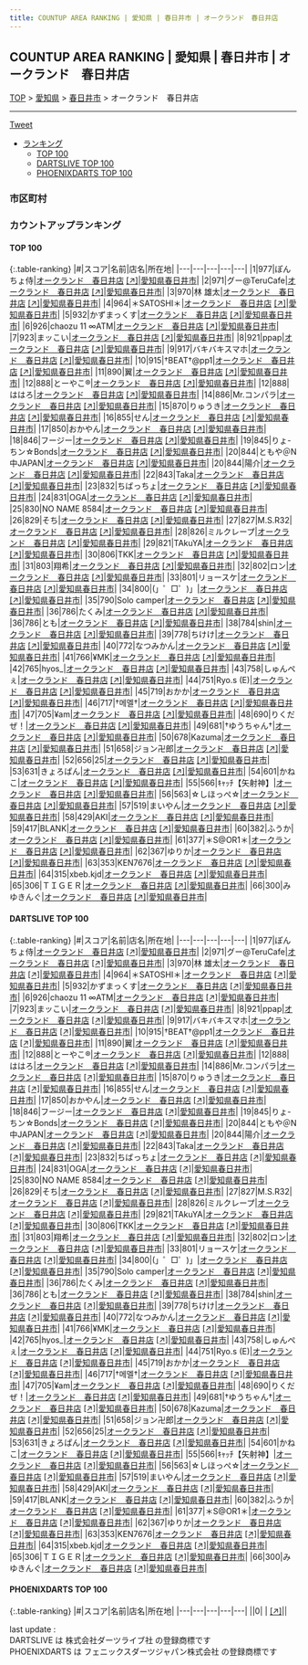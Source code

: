 ```yaml
---
title: COUNTUP AREA RANKING | 愛知県 | 春日井市 | オークランド　春日井店
---
```

## COUNTUP AREA RANKING | 愛知県 | 春日井市 | オークランド　春日井店

[TOP](/darts/rank/) > [愛知県](/darts/rank/愛知県/) > [春日井市](/darts/rank/愛知県/春日井市/) > オークランド　春日井店

___

<a href="https://twitter.com/share?ref_src=twsrc%5Etfw" data-text="COUNTUP AREA RANKING | 愛知県春日井市オークランド　春日井店" class="twitter-share-button" data-hashtags="DARTSLIVE,PHOENIXDARTS,darts,ダーツ" data-show-count="false">Tweet</a>

* [ランキング](#カウントアップランキング)
    * [TOP 100](#top-100)
    * [DARTSLIVE TOP 100](#dartslive-top-100)
    * [PHOENIXDARTS TOP 100](#phoenixdarts-top-100)

### 市区町村

<ul>

</ul>

### カウントアップランキング

#### TOP 100



{:.table-ranking}
|#|スコア|名前|店名|所在地|
|---|---|---|---|---|
|1|977|<span class="rank-name-dl">ぽんちょ侍</span>|<a href="/darts/rank/shops/34dd1076719e41620d9b047a20a7ba1e.html">オークランド　春日井店</a> <a href="https://search.dartslive.com/jp/shop/34dd1076719e41620d9b047a20a7ba1e">[↗]</a>|<a href="/darts/rank/愛知県/春日井市">愛知県春日井市</a>|
|2|971|<span class="rank-name-dl">グー@TeruCafe</span>|<a href="/darts/rank/shops/34dd1076719e41620d9b047a20a7ba1e.html">オークランド　春日井店</a> <a href="https://search.dartslive.com/jp/shop/34dd1076719e41620d9b047a20a7ba1e">[↗]</a>|<a href="/darts/rank/愛知県/春日井市">愛知県春日井市</a>|
|3|970|<span class="rank-name-dl">林 雄太</span>|<a href="/darts/rank/shops/34dd1076719e41620d9b047a20a7ba1e.html">オークランド　春日井店</a> <a href="https://search.dartslive.com/jp/shop/34dd1076719e41620d9b047a20a7ba1e">[↗]</a>|<a href="/darts/rank/愛知県/春日井市">愛知県春日井市</a>|
|4|964|<span class="rank-name-dl">＊SATOSHI＊</span>|<a href="/darts/rank/shops/34dd1076719e41620d9b047a20a7ba1e.html">オークランド　春日井店</a> <a href="https://search.dartslive.com/jp/shop/34dd1076719e41620d9b047a20a7ba1e">[↗]</a>|<a href="/darts/rank/愛知県/春日井市">愛知県春日井市</a>|
|5|932|<span class="rank-name-dl">かずまっくす</span>|<a href="/darts/rank/shops/34dd1076719e41620d9b047a20a7ba1e.html">オークランド　春日井店</a> <a href="https://search.dartslive.com/jp/shop/34dd1076719e41620d9b047a20a7ba1e">[↗]</a>|<a href="/darts/rank/愛知県/春日井市">愛知県春日井市</a>|
|6|926|<span class="rank-name-dl">chaozu 11 ∞ATM</span>|<a href="/darts/rank/shops/34dd1076719e41620d9b047a20a7ba1e.html">オークランド　春日井店</a> <a href="https://search.dartslive.com/jp/shop/34dd1076719e41620d9b047a20a7ba1e">[↗]</a>|<a href="/darts/rank/愛知県/春日井市">愛知県春日井市</a>|
|7|923|<span class="rank-name-dl">まッこい</span>|<a href="/darts/rank/shops/34dd1076719e41620d9b047a20a7ba1e.html">オークランド　春日井店</a> <a href="https://search.dartslive.com/jp/shop/34dd1076719e41620d9b047a20a7ba1e">[↗]</a>|<a href="/darts/rank/愛知県/春日井市">愛知県春日井市</a>|
|8|921|<span class="rank-name-dl">ppap</span>|<a href="/darts/rank/shops/34dd1076719e41620d9b047a20a7ba1e.html">オークランド　春日井店</a> <a href="https://search.dartslive.com/jp/shop/34dd1076719e41620d9b047a20a7ba1e">[↗]</a>|<a href="/darts/rank/愛知県/春日井市">愛知県春日井市</a>|
|9|917|<span class="rank-name-dl">バキバキスマホ</span>|<a href="/darts/rank/shops/34dd1076719e41620d9b047a20a7ba1e.html">オークランド　春日井店</a> <a href="https://search.dartslive.com/jp/shop/34dd1076719e41620d9b047a20a7ba1e">[↗]</a>|<a href="/darts/rank/愛知県/春日井市">愛知県春日井市</a>|
|10|915|<span class="rank-name-dl">†BEAT†@pp1</span>|<a href="/darts/rank/shops/34dd1076719e41620d9b047a20a7ba1e.html">オークランド　春日井店</a> <a href="https://search.dartslive.com/jp/shop/34dd1076719e41620d9b047a20a7ba1e">[↗]</a>|<a href="/darts/rank/愛知県/春日井市">愛知県春日井市</a>|
|11|890|<span class="rank-name-dl">翼</span>|<a href="/darts/rank/shops/34dd1076719e41620d9b047a20a7ba1e.html">オークランド　春日井店</a> <a href="https://search.dartslive.com/jp/shop/34dd1076719e41620d9b047a20a7ba1e">[↗]</a>|<a href="/darts/rank/愛知県/春日井市">愛知県春日井市</a>|
|12|888|<span class="rank-name-dl">とーやこ®</span>|<a href="/darts/rank/shops/34dd1076719e41620d9b047a20a7ba1e.html">オークランド　春日井店</a> <a href="https://search.dartslive.com/jp/shop/34dd1076719e41620d9b047a20a7ba1e">[↗]</a>|<a href="/darts/rank/愛知県/春日井市">愛知県春日井市</a>|
|12|888|<span class="rank-name-dl">ははろ</span>|<a href="/darts/rank/shops/34dd1076719e41620d9b047a20a7ba1e.html">オークランド　春日井店</a> <a href="https://search.dartslive.com/jp/shop/34dd1076719e41620d9b047a20a7ba1e">[↗]</a>|<a href="/darts/rank/愛知県/春日井市">愛知県春日井市</a>|
|14|886|<span class="rank-name-dl">Mr.コンパラ</span>|<a href="/darts/rank/shops/34dd1076719e41620d9b047a20a7ba1e.html">オークランド　春日井店</a> <a href="https://search.dartslive.com/jp/shop/34dd1076719e41620d9b047a20a7ba1e">[↗]</a>|<a href="/darts/rank/愛知県/春日井市">愛知県春日井市</a>|
|15|870|<span class="rank-name-dl">りゅうき</span>|<a href="/darts/rank/shops/34dd1076719e41620d9b047a20a7ba1e.html">オークランド　春日井店</a> <a href="https://search.dartslive.com/jp/shop/34dd1076719e41620d9b047a20a7ba1e">[↗]</a>|<a href="/darts/rank/愛知県/春日井市">愛知県春日井市</a>|
|16|855|<span class="rank-name-dl">せん</span>|<a href="/darts/rank/shops/34dd1076719e41620d9b047a20a7ba1e.html">オークランド　春日井店</a> <a href="https://search.dartslive.com/jp/shop/34dd1076719e41620d9b047a20a7ba1e">[↗]</a>|<a href="/darts/rank/愛知県/春日井市">愛知県春日井市</a>|
|17|850|<span class="rank-name-dl">おかやん</span>|<a href="/darts/rank/shops/34dd1076719e41620d9b047a20a7ba1e.html">オークランド　春日井店</a> <a href="https://search.dartslive.com/jp/shop/34dd1076719e41620d9b047a20a7ba1e">[↗]</a>|<a href="/darts/rank/愛知県/春日井市">愛知県春日井市</a>|
|18|846|<span class="rank-name-dl">フージー</span>|<a href="/darts/rank/shops/34dd1076719e41620d9b047a20a7ba1e.html">オークランド　春日井店</a> <a href="https://search.dartslive.com/jp/shop/34dd1076719e41620d9b047a20a7ba1e">[↗]</a>|<a href="/darts/rank/愛知県/春日井市">愛知県春日井市</a>|
|19|845|<span class="rank-name-dl">りょ-ちン☆Bonds</span>|<a href="/darts/rank/shops/34dd1076719e41620d9b047a20a7ba1e.html">オークランド　春日井店</a> <a href="https://search.dartslive.com/jp/shop/34dd1076719e41620d9b047a20a7ba1e">[↗]</a>|<a href="/darts/rank/愛知県/春日井市">愛知県春日井市</a>|
|20|844|<span class="rank-name-dl">ともや＠N中JAPAN</span>|<a href="/darts/rank/shops/34dd1076719e41620d9b047a20a7ba1e.html">オークランド　春日井店</a> <a href="https://search.dartslive.com/jp/shop/34dd1076719e41620d9b047a20a7ba1e">[↗]</a>|<a href="/darts/rank/愛知県/春日井市">愛知県春日井市</a>|
|20|844|<span class="rank-name-dl">陽介</span>|<a href="/darts/rank/shops/34dd1076719e41620d9b047a20a7ba1e.html">オークランド　春日井店</a> <a href="https://search.dartslive.com/jp/shop/34dd1076719e41620d9b047a20a7ba1e">[↗]</a>|<a href="/darts/rank/愛知県/春日井市">愛知県春日井市</a>|
|22|843|<span class="rank-name-dl">Taka</span>|<a href="/darts/rank/shops/34dd1076719e41620d9b047a20a7ba1e.html">オークランド　春日井店</a> <a href="https://search.dartslive.com/jp/shop/34dd1076719e41620d9b047a20a7ba1e">[↗]</a>|<a href="/darts/rank/愛知県/春日井市">愛知県春日井市</a>|
|23|832|<span class="rank-name-dl">ちばっちょ</span>|<a href="/darts/rank/shops/34dd1076719e41620d9b047a20a7ba1e.html">オークランド　春日井店</a> <a href="https://search.dartslive.com/jp/shop/34dd1076719e41620d9b047a20a7ba1e">[↗]</a>|<a href="/darts/rank/愛知県/春日井市">愛知県春日井市</a>|
|24|831|<span class="rank-name-dl">OGA</span>|<a href="/darts/rank/shops/34dd1076719e41620d9b047a20a7ba1e.html">オークランド　春日井店</a> <a href="https://search.dartslive.com/jp/shop/34dd1076719e41620d9b047a20a7ba1e">[↗]</a>|<a href="/darts/rank/愛知県/春日井市">愛知県春日井市</a>|
|25|830|<span class="rank-name-dl">NO NAME 8584</span>|<a href="/darts/rank/shops/34dd1076719e41620d9b047a20a7ba1e.html">オークランド　春日井店</a> <a href="https://search.dartslive.com/jp/shop/34dd1076719e41620d9b047a20a7ba1e">[↗]</a>|<a href="/darts/rank/愛知県/春日井市">愛知県春日井市</a>|
|26|829|<span class="rank-name-dl">そち</span>|<a href="/darts/rank/shops/34dd1076719e41620d9b047a20a7ba1e.html">オークランド　春日井店</a> <a href="https://search.dartslive.com/jp/shop/34dd1076719e41620d9b047a20a7ba1e">[↗]</a>|<a href="/darts/rank/愛知県/春日井市">愛知県春日井市</a>|
|27|827|<span class="rank-name-dl">M.S.R32</span>|<a href="/darts/rank/shops/34dd1076719e41620d9b047a20a7ba1e.html">オークランド　春日井店</a> <a href="https://search.dartslive.com/jp/shop/34dd1076719e41620d9b047a20a7ba1e">[↗]</a>|<a href="/darts/rank/愛知県/春日井市">愛知県春日井市</a>|
|28|826|<span class="rank-name-dl">ミルクレープ</span>|<a href="/darts/rank/shops/34dd1076719e41620d9b047a20a7ba1e.html">オークランド　春日井店</a> <a href="https://search.dartslive.com/jp/shop/34dd1076719e41620d9b047a20a7ba1e">[↗]</a>|<a href="/darts/rank/愛知県/春日井市">愛知県春日井市</a>|
|29|821|<span class="rank-name-dl">TAkuYA</span>|<a href="/darts/rank/shops/34dd1076719e41620d9b047a20a7ba1e.html">オークランド　春日井店</a> <a href="https://search.dartslive.com/jp/shop/34dd1076719e41620d9b047a20a7ba1e">[↗]</a>|<a href="/darts/rank/愛知県/春日井市">愛知県春日井市</a>|
|30|806|<span class="rank-name-dl">TKK</span>|<a href="/darts/rank/shops/34dd1076719e41620d9b047a20a7ba1e.html">オークランド　春日井店</a> <a href="https://search.dartslive.com/jp/shop/34dd1076719e41620d9b047a20a7ba1e">[↗]</a>|<a href="/darts/rank/愛知県/春日井市">愛知県春日井市</a>|
|31|803|<span class="rank-name-dl">翔希</span>|<a href="/darts/rank/shops/34dd1076719e41620d9b047a20a7ba1e.html">オークランド　春日井店</a> <a href="https://search.dartslive.com/jp/shop/34dd1076719e41620d9b047a20a7ba1e">[↗]</a>|<a href="/darts/rank/愛知県/春日井市">愛知県春日井市</a>|
|32|802|<span class="rank-name-dl">ロン</span>|<a href="/darts/rank/shops/34dd1076719e41620d9b047a20a7ba1e.html">オークランド　春日井店</a> <a href="https://search.dartslive.com/jp/shop/34dd1076719e41620d9b047a20a7ba1e">[↗]</a>|<a href="/darts/rank/愛知県/春日井市">愛知県春日井市</a>|
|33|801|<span class="rank-name-dl">リョースケ</span>|<a href="/darts/rank/shops/34dd1076719e41620d9b047a20a7ba1e.html">オークランド　春日井店</a> <a href="https://search.dartslive.com/jp/shop/34dd1076719e41620d9b047a20a7ba1e">[↗]</a>|<a href="/darts/rank/愛知県/春日井市">愛知県春日井市</a>|
|34|800|<span class="rank-name-dl">(」゜□゜)」</span>|<a href="/darts/rank/shops/34dd1076719e41620d9b047a20a7ba1e.html">オークランド　春日井店</a> <a href="https://search.dartslive.com/jp/shop/34dd1076719e41620d9b047a20a7ba1e">[↗]</a>|<a href="/darts/rank/愛知県/春日井市">愛知県春日井市</a>|
|35|790|<span class="rank-name-dl">Solo camper</span>|<a href="/darts/rank/shops/34dd1076719e41620d9b047a20a7ba1e.html">オークランド　春日井店</a> <a href="https://search.dartslive.com/jp/shop/34dd1076719e41620d9b047a20a7ba1e">[↗]</a>|<a href="/darts/rank/愛知県/春日井市">愛知県春日井市</a>|
|36|786|<span class="rank-name-dl">たくみ</span>|<a href="/darts/rank/shops/34dd1076719e41620d9b047a20a7ba1e.html">オークランド　春日井店</a> <a href="https://search.dartslive.com/jp/shop/34dd1076719e41620d9b047a20a7ba1e">[↗]</a>|<a href="/darts/rank/愛知県/春日井市">愛知県春日井市</a>|
|36|786|<span class="rank-name-dl">とも</span>|<a href="/darts/rank/shops/34dd1076719e41620d9b047a20a7ba1e.html">オークランド　春日井店</a> <a href="https://search.dartslive.com/jp/shop/34dd1076719e41620d9b047a20a7ba1e">[↗]</a>|<a href="/darts/rank/愛知県/春日井市">愛知県春日井市</a>|
|38|784|<span class="rank-name-dl">shin</span>|<a href="/darts/rank/shops/34dd1076719e41620d9b047a20a7ba1e.html">オークランド　春日井店</a> <a href="https://search.dartslive.com/jp/shop/34dd1076719e41620d9b047a20a7ba1e">[↗]</a>|<a href="/darts/rank/愛知県/春日井市">愛知県春日井市</a>|
|39|778|<span class="rank-name-dl">ちけけ</span>|<a href="/darts/rank/shops/34dd1076719e41620d9b047a20a7ba1e.html">オークランド　春日井店</a> <a href="https://search.dartslive.com/jp/shop/34dd1076719e41620d9b047a20a7ba1e">[↗]</a>|<a href="/darts/rank/愛知県/春日井市">愛知県春日井市</a>|
|40|772|<span class="rank-name-dl">なつみかん</span>|<a href="/darts/rank/shops/34dd1076719e41620d9b047a20a7ba1e.html">オークランド　春日井店</a> <a href="https://search.dartslive.com/jp/shop/34dd1076719e41620d9b047a20a7ba1e">[↗]</a>|<a href="/darts/rank/愛知県/春日井市">愛知県春日井市</a>|
|41|766|<span class="rank-name-dl">¥MK</span>|<a href="/darts/rank/shops/34dd1076719e41620d9b047a20a7ba1e.html">オークランド　春日井店</a> <a href="https://search.dartslive.com/jp/shop/34dd1076719e41620d9b047a20a7ba1e">[↗]</a>|<a href="/darts/rank/愛知県/春日井市">愛知県春日井市</a>|
|42|765|<span class="rank-name-dl">hyos_</span>|<a href="/darts/rank/shops/34dd1076719e41620d9b047a20a7ba1e.html">オークランド　春日井店</a> <a href="https://search.dartslive.com/jp/shop/34dd1076719e41620d9b047a20a7ba1e">[↗]</a>|<a href="/darts/rank/愛知県/春日井市">愛知県春日井市</a>|
|43|758|<span class="rank-name-dl">しゅんぺぇ</span>|<a href="/darts/rank/shops/34dd1076719e41620d9b047a20a7ba1e.html">オークランド　春日井店</a> <a href="https://search.dartslive.com/jp/shop/34dd1076719e41620d9b047a20a7ba1e">[↗]</a>|<a href="/darts/rank/愛知県/春日井市">愛知県春日井市</a>|
|44|751|<span class="rank-name-dl">Ryo.s (E)</span>|<a href="/darts/rank/shops/34dd1076719e41620d9b047a20a7ba1e.html">オークランド　春日井店</a> <a href="https://search.dartslive.com/jp/shop/34dd1076719e41620d9b047a20a7ba1e">[↗]</a>|<a href="/darts/rank/愛知県/春日井市">愛知県春日井市</a>|
|45|719|<span class="rank-name-dl">おかか</span>|<a href="/darts/rank/shops/34dd1076719e41620d9b047a20a7ba1e.html">オークランド　春日井店</a> <a href="https://search.dartslive.com/jp/shop/34dd1076719e41620d9b047a20a7ba1e">[↗]</a>|<a href="/darts/rank/愛知県/春日井市">愛知県春日井市</a>|
|46|717|<span class="rank-name-dl">†메멜†</span>|<a href="/darts/rank/shops/34dd1076719e41620d9b047a20a7ba1e.html">オークランド　春日井店</a> <a href="https://search.dartslive.com/jp/shop/34dd1076719e41620d9b047a20a7ba1e">[↗]</a>|<a href="/darts/rank/愛知県/春日井市">愛知県春日井市</a>|
|47|705|<span class="rank-name-dl">¥am</span>|<a href="/darts/rank/shops/34dd1076719e41620d9b047a20a7ba1e.html">オークランド　春日井店</a> <a href="https://search.dartslive.com/jp/shop/34dd1076719e41620d9b047a20a7ba1e">[↗]</a>|<a href="/darts/rank/愛知県/春日井市">愛知県春日井市</a>|
|48|690|<span class="rank-name-dl">りくだぜ！</span>|<a href="/darts/rank/shops/34dd1076719e41620d9b047a20a7ba1e.html">オークランド　春日井店</a> <a href="https://search.dartslive.com/jp/shop/34dd1076719e41620d9b047a20a7ba1e">[↗]</a>|<a href="/darts/rank/愛知県/春日井市">愛知県春日井市</a>|
|49|681|<span class="rank-name-dl">†ゆうちゃん†</span>|<a href="/darts/rank/shops/34dd1076719e41620d9b047a20a7ba1e.html">オークランド　春日井店</a> <a href="https://search.dartslive.com/jp/shop/34dd1076719e41620d9b047a20a7ba1e">[↗]</a>|<a href="/darts/rank/愛知県/春日井市">愛知県春日井市</a>|
|50|678|<span class="rank-name-dl">Kazuma</span>|<a href="/darts/rank/shops/34dd1076719e41620d9b047a20a7ba1e.html">オークランド　春日井店</a> <a href="https://search.dartslive.com/jp/shop/34dd1076719e41620d9b047a20a7ba1e">[↗]</a>|<a href="/darts/rank/愛知県/春日井市">愛知県春日井市</a>|
|51|658|<span class="rank-name-dl">ジョン卍郎</span>|<a href="/darts/rank/shops/34dd1076719e41620d9b047a20a7ba1e.html">オークランド　春日井店</a> <a href="https://search.dartslive.com/jp/shop/34dd1076719e41620d9b047a20a7ba1e">[↗]</a>|<a href="/darts/rank/愛知県/春日井市">愛知県春日井市</a>|
|52|656|<span class="rank-name-dl">25</span>|<a href="/darts/rank/shops/34dd1076719e41620d9b047a20a7ba1e.html">オークランド　春日井店</a> <a href="https://search.dartslive.com/jp/shop/34dd1076719e41620d9b047a20a7ba1e">[↗]</a>|<a href="/darts/rank/愛知県/春日井市">愛知県春日井市</a>|
|53|631|<span class="rank-name-dl">きょろぱん</span>|<a href="/darts/rank/shops/34dd1076719e41620d9b047a20a7ba1e.html">オークランド　春日井店</a> <a href="https://search.dartslive.com/jp/shop/34dd1076719e41620d9b047a20a7ba1e">[↗]</a>|<a href="/darts/rank/愛知県/春日井市">愛知県春日井市</a>|
|54|601|<span class="rank-name-dl">かねこ</span>|<a href="/darts/rank/shops/34dd1076719e41620d9b047a20a7ba1e.html">オークランド　春日井店</a> <a href="https://search.dartslive.com/jp/shop/34dd1076719e41620d9b047a20a7ba1e">[↗]</a>|<a href="/darts/rank/愛知県/春日井市">愛知県春日井市</a>|
|55|566|<span class="rank-name-dl">ｷｬｯﾁ【矢射神】</span>|<a href="/darts/rank/shops/34dd1076719e41620d9b047a20a7ba1e.html">オークランド　春日井店</a> <a href="https://search.dartslive.com/jp/shop/34dd1076719e41620d9b047a20a7ba1e">[↗]</a>|<a href="/darts/rank/愛知県/春日井市">愛知県春日井市</a>|
|56|563|<span class="rank-name-dl">☆しほっぺ☆</span>|<a href="/darts/rank/shops/34dd1076719e41620d9b047a20a7ba1e.html">オークランド　春日井店</a> <a href="https://search.dartslive.com/jp/shop/34dd1076719e41620d9b047a20a7ba1e">[↗]</a>|<a href="/darts/rank/愛知県/春日井市">愛知県春日井市</a>|
|57|519|<span class="rank-name-dl">まいやん</span>|<a href="/darts/rank/shops/34dd1076719e41620d9b047a20a7ba1e.html">オークランド　春日井店</a> <a href="https://search.dartslive.com/jp/shop/34dd1076719e41620d9b047a20a7ba1e">[↗]</a>|<a href="/darts/rank/愛知県/春日井市">愛知県春日井市</a>|
|58|429|<span class="rank-name-dl">AKI</span>|<a href="/darts/rank/shops/34dd1076719e41620d9b047a20a7ba1e.html">オークランド　春日井店</a> <a href="https://search.dartslive.com/jp/shop/34dd1076719e41620d9b047a20a7ba1e">[↗]</a>|<a href="/darts/rank/愛知県/春日井市">愛知県春日井市</a>|
|59|417|<span class="rank-name-dl">BLANK</span>|<a href="/darts/rank/shops/34dd1076719e41620d9b047a20a7ba1e.html">オークランド　春日井店</a> <a href="https://search.dartslive.com/jp/shop/34dd1076719e41620d9b047a20a7ba1e">[↗]</a>|<a href="/darts/rank/愛知県/春日井市">愛知県春日井市</a>|
|60|382|<span class="rank-name-dl">ふうか</span>|<a href="/darts/rank/shops/34dd1076719e41620d9b047a20a7ba1e.html">オークランド　春日井店</a> <a href="https://search.dartslive.com/jp/shop/34dd1076719e41620d9b047a20a7ba1e">[↗]</a>|<a href="/darts/rank/愛知県/春日井市">愛知県春日井市</a>|
|61|377|<span class="rank-name-dl">＊S@OR1＊</span>|<a href="/darts/rank/shops/34dd1076719e41620d9b047a20a7ba1e.html">オークランド　春日井店</a> <a href="https://search.dartslive.com/jp/shop/34dd1076719e41620d9b047a20a7ba1e">[↗]</a>|<a href="/darts/rank/愛知県/春日井市">愛知県春日井市</a>|
|62|367|<span class="rank-name-dl">ゆりか</span>|<a href="/darts/rank/shops/34dd1076719e41620d9b047a20a7ba1e.html">オークランド　春日井店</a> <a href="https://search.dartslive.com/jp/shop/34dd1076719e41620d9b047a20a7ba1e">[↗]</a>|<a href="/darts/rank/愛知県/春日井市">愛知県春日井市</a>|
|63|353|<span class="rank-name-dl">KEN7676</span>|<a href="/darts/rank/shops/34dd1076719e41620d9b047a20a7ba1e.html">オークランド　春日井店</a> <a href="https://search.dartslive.com/jp/shop/34dd1076719e41620d9b047a20a7ba1e">[↗]</a>|<a href="/darts/rank/愛知県/春日井市">愛知県春日井市</a>|
|64|315|<span class="rank-name-dl">xbeb.kjd</span>|<a href="/darts/rank/shops/34dd1076719e41620d9b047a20a7ba1e.html">オークランド　春日井店</a> <a href="https://search.dartslive.com/jp/shop/34dd1076719e41620d9b047a20a7ba1e">[↗]</a>|<a href="/darts/rank/愛知県/春日井市">愛知県春日井市</a>|
|65|306|<span class="rank-name-dl">ＴＩＧＥＲ</span>|<a href="/darts/rank/shops/34dd1076719e41620d9b047a20a7ba1e.html">オークランド　春日井店</a> <a href="https://search.dartslive.com/jp/shop/34dd1076719e41620d9b047a20a7ba1e">[↗]</a>|<a href="/darts/rank/愛知県/春日井市">愛知県春日井市</a>|
|66|300|<span class="rank-name-dl">みゆきんぐ</span>|<a href="/darts/rank/shops/34dd1076719e41620d9b047a20a7ba1e.html">オークランド　春日井店</a> <a href="https://search.dartslive.com/jp/shop/34dd1076719e41620d9b047a20a7ba1e">[↗]</a>|<a href="/darts/rank/愛知県/春日井市">愛知県春日井市</a>|


#### DARTSLIVE TOP 100



{:.table-ranking}
|#|スコア|名前|店名|所在地|
|---|---|---|---|---|
|1|977|<span class="rank-name-dl">ぽんちょ侍</span>|<a href="/darts/rank/shops/34dd1076719e41620d9b047a20a7ba1e.html">オークランド　春日井店</a> <a href="https://search.dartslive.com/jp/shop/34dd1076719e41620d9b047a20a7ba1e">[↗]</a>|<a href="/darts/rank/愛知県/春日井市">愛知県春日井市</a>|
|2|971|<span class="rank-name-dl">グー@TeruCafe</span>|<a href="/darts/rank/shops/34dd1076719e41620d9b047a20a7ba1e.html">オークランド　春日井店</a> <a href="https://search.dartslive.com/jp/shop/34dd1076719e41620d9b047a20a7ba1e">[↗]</a>|<a href="/darts/rank/愛知県/春日井市">愛知県春日井市</a>|
|3|970|<span class="rank-name-dl">林 雄太</span>|<a href="/darts/rank/shops/34dd1076719e41620d9b047a20a7ba1e.html">オークランド　春日井店</a> <a href="https://search.dartslive.com/jp/shop/34dd1076719e41620d9b047a20a7ba1e">[↗]</a>|<a href="/darts/rank/愛知県/春日井市">愛知県春日井市</a>|
|4|964|<span class="rank-name-dl">＊SATOSHI＊</span>|<a href="/darts/rank/shops/34dd1076719e41620d9b047a20a7ba1e.html">オークランド　春日井店</a> <a href="https://search.dartslive.com/jp/shop/34dd1076719e41620d9b047a20a7ba1e">[↗]</a>|<a href="/darts/rank/愛知県/春日井市">愛知県春日井市</a>|
|5|932|<span class="rank-name-dl">かずまっくす</span>|<a href="/darts/rank/shops/34dd1076719e41620d9b047a20a7ba1e.html">オークランド　春日井店</a> <a href="https://search.dartslive.com/jp/shop/34dd1076719e41620d9b047a20a7ba1e">[↗]</a>|<a href="/darts/rank/愛知県/春日井市">愛知県春日井市</a>|
|6|926|<span class="rank-name-dl">chaozu 11 ∞ATM</span>|<a href="/darts/rank/shops/34dd1076719e41620d9b047a20a7ba1e.html">オークランド　春日井店</a> <a href="https://search.dartslive.com/jp/shop/34dd1076719e41620d9b047a20a7ba1e">[↗]</a>|<a href="/darts/rank/愛知県/春日井市">愛知県春日井市</a>|
|7|923|<span class="rank-name-dl">まッこい</span>|<a href="/darts/rank/shops/34dd1076719e41620d9b047a20a7ba1e.html">オークランド　春日井店</a> <a href="https://search.dartslive.com/jp/shop/34dd1076719e41620d9b047a20a7ba1e">[↗]</a>|<a href="/darts/rank/愛知県/春日井市">愛知県春日井市</a>|
|8|921|<span class="rank-name-dl">ppap</span>|<a href="/darts/rank/shops/34dd1076719e41620d9b047a20a7ba1e.html">オークランド　春日井店</a> <a href="https://search.dartslive.com/jp/shop/34dd1076719e41620d9b047a20a7ba1e">[↗]</a>|<a href="/darts/rank/愛知県/春日井市">愛知県春日井市</a>|
|9|917|<span class="rank-name-dl">バキバキスマホ</span>|<a href="/darts/rank/shops/34dd1076719e41620d9b047a20a7ba1e.html">オークランド　春日井店</a> <a href="https://search.dartslive.com/jp/shop/34dd1076719e41620d9b047a20a7ba1e">[↗]</a>|<a href="/darts/rank/愛知県/春日井市">愛知県春日井市</a>|
|10|915|<span class="rank-name-dl">†BEAT†@pp1</span>|<a href="/darts/rank/shops/34dd1076719e41620d9b047a20a7ba1e.html">オークランド　春日井店</a> <a href="https://search.dartslive.com/jp/shop/34dd1076719e41620d9b047a20a7ba1e">[↗]</a>|<a href="/darts/rank/愛知県/春日井市">愛知県春日井市</a>|
|11|890|<span class="rank-name-dl">翼</span>|<a href="/darts/rank/shops/34dd1076719e41620d9b047a20a7ba1e.html">オークランド　春日井店</a> <a href="https://search.dartslive.com/jp/shop/34dd1076719e41620d9b047a20a7ba1e">[↗]</a>|<a href="/darts/rank/愛知県/春日井市">愛知県春日井市</a>|
|12|888|<span class="rank-name-dl">とーやこ®</span>|<a href="/darts/rank/shops/34dd1076719e41620d9b047a20a7ba1e.html">オークランド　春日井店</a> <a href="https://search.dartslive.com/jp/shop/34dd1076719e41620d9b047a20a7ba1e">[↗]</a>|<a href="/darts/rank/愛知県/春日井市">愛知県春日井市</a>|
|12|888|<span class="rank-name-dl">ははろ</span>|<a href="/darts/rank/shops/34dd1076719e41620d9b047a20a7ba1e.html">オークランド　春日井店</a> <a href="https://search.dartslive.com/jp/shop/34dd1076719e41620d9b047a20a7ba1e">[↗]</a>|<a href="/darts/rank/愛知県/春日井市">愛知県春日井市</a>|
|14|886|<span class="rank-name-dl">Mr.コンパラ</span>|<a href="/darts/rank/shops/34dd1076719e41620d9b047a20a7ba1e.html">オークランド　春日井店</a> <a href="https://search.dartslive.com/jp/shop/34dd1076719e41620d9b047a20a7ba1e">[↗]</a>|<a href="/darts/rank/愛知県/春日井市">愛知県春日井市</a>|
|15|870|<span class="rank-name-dl">りゅうき</span>|<a href="/darts/rank/shops/34dd1076719e41620d9b047a20a7ba1e.html">オークランド　春日井店</a> <a href="https://search.dartslive.com/jp/shop/34dd1076719e41620d9b047a20a7ba1e">[↗]</a>|<a href="/darts/rank/愛知県/春日井市">愛知県春日井市</a>|
|16|855|<span class="rank-name-dl">せん</span>|<a href="/darts/rank/shops/34dd1076719e41620d9b047a20a7ba1e.html">オークランド　春日井店</a> <a href="https://search.dartslive.com/jp/shop/34dd1076719e41620d9b047a20a7ba1e">[↗]</a>|<a href="/darts/rank/愛知県/春日井市">愛知県春日井市</a>|
|17|850|<span class="rank-name-dl">おかやん</span>|<a href="/darts/rank/shops/34dd1076719e41620d9b047a20a7ba1e.html">オークランド　春日井店</a> <a href="https://search.dartslive.com/jp/shop/34dd1076719e41620d9b047a20a7ba1e">[↗]</a>|<a href="/darts/rank/愛知県/春日井市">愛知県春日井市</a>|
|18|846|<span class="rank-name-dl">フージー</span>|<a href="/darts/rank/shops/34dd1076719e41620d9b047a20a7ba1e.html">オークランド　春日井店</a> <a href="https://search.dartslive.com/jp/shop/34dd1076719e41620d9b047a20a7ba1e">[↗]</a>|<a href="/darts/rank/愛知県/春日井市">愛知県春日井市</a>|
|19|845|<span class="rank-name-dl">りょ-ちン☆Bonds</span>|<a href="/darts/rank/shops/34dd1076719e41620d9b047a20a7ba1e.html">オークランド　春日井店</a> <a href="https://search.dartslive.com/jp/shop/34dd1076719e41620d9b047a20a7ba1e">[↗]</a>|<a href="/darts/rank/愛知県/春日井市">愛知県春日井市</a>|
|20|844|<span class="rank-name-dl">ともや＠N中JAPAN</span>|<a href="/darts/rank/shops/34dd1076719e41620d9b047a20a7ba1e.html">オークランド　春日井店</a> <a href="https://search.dartslive.com/jp/shop/34dd1076719e41620d9b047a20a7ba1e">[↗]</a>|<a href="/darts/rank/愛知県/春日井市">愛知県春日井市</a>|
|20|844|<span class="rank-name-dl">陽介</span>|<a href="/darts/rank/shops/34dd1076719e41620d9b047a20a7ba1e.html">オークランド　春日井店</a> <a href="https://search.dartslive.com/jp/shop/34dd1076719e41620d9b047a20a7ba1e">[↗]</a>|<a href="/darts/rank/愛知県/春日井市">愛知県春日井市</a>|
|22|843|<span class="rank-name-dl">Taka</span>|<a href="/darts/rank/shops/34dd1076719e41620d9b047a20a7ba1e.html">オークランド　春日井店</a> <a href="https://search.dartslive.com/jp/shop/34dd1076719e41620d9b047a20a7ba1e">[↗]</a>|<a href="/darts/rank/愛知県/春日井市">愛知県春日井市</a>|
|23|832|<span class="rank-name-dl">ちばっちょ</span>|<a href="/darts/rank/shops/34dd1076719e41620d9b047a20a7ba1e.html">オークランド　春日井店</a> <a href="https://search.dartslive.com/jp/shop/34dd1076719e41620d9b047a20a7ba1e">[↗]</a>|<a href="/darts/rank/愛知県/春日井市">愛知県春日井市</a>|
|24|831|<span class="rank-name-dl">OGA</span>|<a href="/darts/rank/shops/34dd1076719e41620d9b047a20a7ba1e.html">オークランド　春日井店</a> <a href="https://search.dartslive.com/jp/shop/34dd1076719e41620d9b047a20a7ba1e">[↗]</a>|<a href="/darts/rank/愛知県/春日井市">愛知県春日井市</a>|
|25|830|<span class="rank-name-dl">NO NAME 8584</span>|<a href="/darts/rank/shops/34dd1076719e41620d9b047a20a7ba1e.html">オークランド　春日井店</a> <a href="https://search.dartslive.com/jp/shop/34dd1076719e41620d9b047a20a7ba1e">[↗]</a>|<a href="/darts/rank/愛知県/春日井市">愛知県春日井市</a>|
|26|829|<span class="rank-name-dl">そち</span>|<a href="/darts/rank/shops/34dd1076719e41620d9b047a20a7ba1e.html">オークランド　春日井店</a> <a href="https://search.dartslive.com/jp/shop/34dd1076719e41620d9b047a20a7ba1e">[↗]</a>|<a href="/darts/rank/愛知県/春日井市">愛知県春日井市</a>|
|27|827|<span class="rank-name-dl">M.S.R32</span>|<a href="/darts/rank/shops/34dd1076719e41620d9b047a20a7ba1e.html">オークランド　春日井店</a> <a href="https://search.dartslive.com/jp/shop/34dd1076719e41620d9b047a20a7ba1e">[↗]</a>|<a href="/darts/rank/愛知県/春日井市">愛知県春日井市</a>|
|28|826|<span class="rank-name-dl">ミルクレープ</span>|<a href="/darts/rank/shops/34dd1076719e41620d9b047a20a7ba1e.html">オークランド　春日井店</a> <a href="https://search.dartslive.com/jp/shop/34dd1076719e41620d9b047a20a7ba1e">[↗]</a>|<a href="/darts/rank/愛知県/春日井市">愛知県春日井市</a>|
|29|821|<span class="rank-name-dl">TAkuYA</span>|<a href="/darts/rank/shops/34dd1076719e41620d9b047a20a7ba1e.html">オークランド　春日井店</a> <a href="https://search.dartslive.com/jp/shop/34dd1076719e41620d9b047a20a7ba1e">[↗]</a>|<a href="/darts/rank/愛知県/春日井市">愛知県春日井市</a>|
|30|806|<span class="rank-name-dl">TKK</span>|<a href="/darts/rank/shops/34dd1076719e41620d9b047a20a7ba1e.html">オークランド　春日井店</a> <a href="https://search.dartslive.com/jp/shop/34dd1076719e41620d9b047a20a7ba1e">[↗]</a>|<a href="/darts/rank/愛知県/春日井市">愛知県春日井市</a>|
|31|803|<span class="rank-name-dl">翔希</span>|<a href="/darts/rank/shops/34dd1076719e41620d9b047a20a7ba1e.html">オークランド　春日井店</a> <a href="https://search.dartslive.com/jp/shop/34dd1076719e41620d9b047a20a7ba1e">[↗]</a>|<a href="/darts/rank/愛知県/春日井市">愛知県春日井市</a>|
|32|802|<span class="rank-name-dl">ロン</span>|<a href="/darts/rank/shops/34dd1076719e41620d9b047a20a7ba1e.html">オークランド　春日井店</a> <a href="https://search.dartslive.com/jp/shop/34dd1076719e41620d9b047a20a7ba1e">[↗]</a>|<a href="/darts/rank/愛知県/春日井市">愛知県春日井市</a>|
|33|801|<span class="rank-name-dl">リョースケ</span>|<a href="/darts/rank/shops/34dd1076719e41620d9b047a20a7ba1e.html">オークランド　春日井店</a> <a href="https://search.dartslive.com/jp/shop/34dd1076719e41620d9b047a20a7ba1e">[↗]</a>|<a href="/darts/rank/愛知県/春日井市">愛知県春日井市</a>|
|34|800|<span class="rank-name-dl">(」゜□゜)」</span>|<a href="/darts/rank/shops/34dd1076719e41620d9b047a20a7ba1e.html">オークランド　春日井店</a> <a href="https://search.dartslive.com/jp/shop/34dd1076719e41620d9b047a20a7ba1e">[↗]</a>|<a href="/darts/rank/愛知県/春日井市">愛知県春日井市</a>|
|35|790|<span class="rank-name-dl">Solo camper</span>|<a href="/darts/rank/shops/34dd1076719e41620d9b047a20a7ba1e.html">オークランド　春日井店</a> <a href="https://search.dartslive.com/jp/shop/34dd1076719e41620d9b047a20a7ba1e">[↗]</a>|<a href="/darts/rank/愛知県/春日井市">愛知県春日井市</a>|
|36|786|<span class="rank-name-dl">たくみ</span>|<a href="/darts/rank/shops/34dd1076719e41620d9b047a20a7ba1e.html">オークランド　春日井店</a> <a href="https://search.dartslive.com/jp/shop/34dd1076719e41620d9b047a20a7ba1e">[↗]</a>|<a href="/darts/rank/愛知県/春日井市">愛知県春日井市</a>|
|36|786|<span class="rank-name-dl">とも</span>|<a href="/darts/rank/shops/34dd1076719e41620d9b047a20a7ba1e.html">オークランド　春日井店</a> <a href="https://search.dartslive.com/jp/shop/34dd1076719e41620d9b047a20a7ba1e">[↗]</a>|<a href="/darts/rank/愛知県/春日井市">愛知県春日井市</a>|
|38|784|<span class="rank-name-dl">shin</span>|<a href="/darts/rank/shops/34dd1076719e41620d9b047a20a7ba1e.html">オークランド　春日井店</a> <a href="https://search.dartslive.com/jp/shop/34dd1076719e41620d9b047a20a7ba1e">[↗]</a>|<a href="/darts/rank/愛知県/春日井市">愛知県春日井市</a>|
|39|778|<span class="rank-name-dl">ちけけ</span>|<a href="/darts/rank/shops/34dd1076719e41620d9b047a20a7ba1e.html">オークランド　春日井店</a> <a href="https://search.dartslive.com/jp/shop/34dd1076719e41620d9b047a20a7ba1e">[↗]</a>|<a href="/darts/rank/愛知県/春日井市">愛知県春日井市</a>|
|40|772|<span class="rank-name-dl">なつみかん</span>|<a href="/darts/rank/shops/34dd1076719e41620d9b047a20a7ba1e.html">オークランド　春日井店</a> <a href="https://search.dartslive.com/jp/shop/34dd1076719e41620d9b047a20a7ba1e">[↗]</a>|<a href="/darts/rank/愛知県/春日井市">愛知県春日井市</a>|
|41|766|<span class="rank-name-dl">¥MK</span>|<a href="/darts/rank/shops/34dd1076719e41620d9b047a20a7ba1e.html">オークランド　春日井店</a> <a href="https://search.dartslive.com/jp/shop/34dd1076719e41620d9b047a20a7ba1e">[↗]</a>|<a href="/darts/rank/愛知県/春日井市">愛知県春日井市</a>|
|42|765|<span class="rank-name-dl">hyos_</span>|<a href="/darts/rank/shops/34dd1076719e41620d9b047a20a7ba1e.html">オークランド　春日井店</a> <a href="https://search.dartslive.com/jp/shop/34dd1076719e41620d9b047a20a7ba1e">[↗]</a>|<a href="/darts/rank/愛知県/春日井市">愛知県春日井市</a>|
|43|758|<span class="rank-name-dl">しゅんぺぇ</span>|<a href="/darts/rank/shops/34dd1076719e41620d9b047a20a7ba1e.html">オークランド　春日井店</a> <a href="https://search.dartslive.com/jp/shop/34dd1076719e41620d9b047a20a7ba1e">[↗]</a>|<a href="/darts/rank/愛知県/春日井市">愛知県春日井市</a>|
|44|751|<span class="rank-name-dl">Ryo.s (E)</span>|<a href="/darts/rank/shops/34dd1076719e41620d9b047a20a7ba1e.html">オークランド　春日井店</a> <a href="https://search.dartslive.com/jp/shop/34dd1076719e41620d9b047a20a7ba1e">[↗]</a>|<a href="/darts/rank/愛知県/春日井市">愛知県春日井市</a>|
|45|719|<span class="rank-name-dl">おかか</span>|<a href="/darts/rank/shops/34dd1076719e41620d9b047a20a7ba1e.html">オークランド　春日井店</a> <a href="https://search.dartslive.com/jp/shop/34dd1076719e41620d9b047a20a7ba1e">[↗]</a>|<a href="/darts/rank/愛知県/春日井市">愛知県春日井市</a>|
|46|717|<span class="rank-name-dl">†메멜†</span>|<a href="/darts/rank/shops/34dd1076719e41620d9b047a20a7ba1e.html">オークランド　春日井店</a> <a href="https://search.dartslive.com/jp/shop/34dd1076719e41620d9b047a20a7ba1e">[↗]</a>|<a href="/darts/rank/愛知県/春日井市">愛知県春日井市</a>|
|47|705|<span class="rank-name-dl">¥am</span>|<a href="/darts/rank/shops/34dd1076719e41620d9b047a20a7ba1e.html">オークランド　春日井店</a> <a href="https://search.dartslive.com/jp/shop/34dd1076719e41620d9b047a20a7ba1e">[↗]</a>|<a href="/darts/rank/愛知県/春日井市">愛知県春日井市</a>|
|48|690|<span class="rank-name-dl">りくだぜ！</span>|<a href="/darts/rank/shops/34dd1076719e41620d9b047a20a7ba1e.html">オークランド　春日井店</a> <a href="https://search.dartslive.com/jp/shop/34dd1076719e41620d9b047a20a7ba1e">[↗]</a>|<a href="/darts/rank/愛知県/春日井市">愛知県春日井市</a>|
|49|681|<span class="rank-name-dl">†ゆうちゃん†</span>|<a href="/darts/rank/shops/34dd1076719e41620d9b047a20a7ba1e.html">オークランド　春日井店</a> <a href="https://search.dartslive.com/jp/shop/34dd1076719e41620d9b047a20a7ba1e">[↗]</a>|<a href="/darts/rank/愛知県/春日井市">愛知県春日井市</a>|
|50|678|<span class="rank-name-dl">Kazuma</span>|<a href="/darts/rank/shops/34dd1076719e41620d9b047a20a7ba1e.html">オークランド　春日井店</a> <a href="https://search.dartslive.com/jp/shop/34dd1076719e41620d9b047a20a7ba1e">[↗]</a>|<a href="/darts/rank/愛知県/春日井市">愛知県春日井市</a>|
|51|658|<span class="rank-name-dl">ジョン卍郎</span>|<a href="/darts/rank/shops/34dd1076719e41620d9b047a20a7ba1e.html">オークランド　春日井店</a> <a href="https://search.dartslive.com/jp/shop/34dd1076719e41620d9b047a20a7ba1e">[↗]</a>|<a href="/darts/rank/愛知県/春日井市">愛知県春日井市</a>|
|52|656|<span class="rank-name-dl">25</span>|<a href="/darts/rank/shops/34dd1076719e41620d9b047a20a7ba1e.html">オークランド　春日井店</a> <a href="https://search.dartslive.com/jp/shop/34dd1076719e41620d9b047a20a7ba1e">[↗]</a>|<a href="/darts/rank/愛知県/春日井市">愛知県春日井市</a>|
|53|631|<span class="rank-name-dl">きょろぱん</span>|<a href="/darts/rank/shops/34dd1076719e41620d9b047a20a7ba1e.html">オークランド　春日井店</a> <a href="https://search.dartslive.com/jp/shop/34dd1076719e41620d9b047a20a7ba1e">[↗]</a>|<a href="/darts/rank/愛知県/春日井市">愛知県春日井市</a>|
|54|601|<span class="rank-name-dl">かねこ</span>|<a href="/darts/rank/shops/34dd1076719e41620d9b047a20a7ba1e.html">オークランド　春日井店</a> <a href="https://search.dartslive.com/jp/shop/34dd1076719e41620d9b047a20a7ba1e">[↗]</a>|<a href="/darts/rank/愛知県/春日井市">愛知県春日井市</a>|
|55|566|<span class="rank-name-dl">ｷｬｯﾁ【矢射神】</span>|<a href="/darts/rank/shops/34dd1076719e41620d9b047a20a7ba1e.html">オークランド　春日井店</a> <a href="https://search.dartslive.com/jp/shop/34dd1076719e41620d9b047a20a7ba1e">[↗]</a>|<a href="/darts/rank/愛知県/春日井市">愛知県春日井市</a>|
|56|563|<span class="rank-name-dl">☆しほっぺ☆</span>|<a href="/darts/rank/shops/34dd1076719e41620d9b047a20a7ba1e.html">オークランド　春日井店</a> <a href="https://search.dartslive.com/jp/shop/34dd1076719e41620d9b047a20a7ba1e">[↗]</a>|<a href="/darts/rank/愛知県/春日井市">愛知県春日井市</a>|
|57|519|<span class="rank-name-dl">まいやん</span>|<a href="/darts/rank/shops/34dd1076719e41620d9b047a20a7ba1e.html">オークランド　春日井店</a> <a href="https://search.dartslive.com/jp/shop/34dd1076719e41620d9b047a20a7ba1e">[↗]</a>|<a href="/darts/rank/愛知県/春日井市">愛知県春日井市</a>|
|58|429|<span class="rank-name-dl">AKI</span>|<a href="/darts/rank/shops/34dd1076719e41620d9b047a20a7ba1e.html">オークランド　春日井店</a> <a href="https://search.dartslive.com/jp/shop/34dd1076719e41620d9b047a20a7ba1e">[↗]</a>|<a href="/darts/rank/愛知県/春日井市">愛知県春日井市</a>|
|59|417|<span class="rank-name-dl">BLANK</span>|<a href="/darts/rank/shops/34dd1076719e41620d9b047a20a7ba1e.html">オークランド　春日井店</a> <a href="https://search.dartslive.com/jp/shop/34dd1076719e41620d9b047a20a7ba1e">[↗]</a>|<a href="/darts/rank/愛知県/春日井市">愛知県春日井市</a>|
|60|382|<span class="rank-name-dl">ふうか</span>|<a href="/darts/rank/shops/34dd1076719e41620d9b047a20a7ba1e.html">オークランド　春日井店</a> <a href="https://search.dartslive.com/jp/shop/34dd1076719e41620d9b047a20a7ba1e">[↗]</a>|<a href="/darts/rank/愛知県/春日井市">愛知県春日井市</a>|
|61|377|<span class="rank-name-dl">＊S@OR1＊</span>|<a href="/darts/rank/shops/34dd1076719e41620d9b047a20a7ba1e.html">オークランド　春日井店</a> <a href="https://search.dartslive.com/jp/shop/34dd1076719e41620d9b047a20a7ba1e">[↗]</a>|<a href="/darts/rank/愛知県/春日井市">愛知県春日井市</a>|
|62|367|<span class="rank-name-dl">ゆりか</span>|<a href="/darts/rank/shops/34dd1076719e41620d9b047a20a7ba1e.html">オークランド　春日井店</a> <a href="https://search.dartslive.com/jp/shop/34dd1076719e41620d9b047a20a7ba1e">[↗]</a>|<a href="/darts/rank/愛知県/春日井市">愛知県春日井市</a>|
|63|353|<span class="rank-name-dl">KEN7676</span>|<a href="/darts/rank/shops/34dd1076719e41620d9b047a20a7ba1e.html">オークランド　春日井店</a> <a href="https://search.dartslive.com/jp/shop/34dd1076719e41620d9b047a20a7ba1e">[↗]</a>|<a href="/darts/rank/愛知県/春日井市">愛知県春日井市</a>|
|64|315|<span class="rank-name-dl">xbeb.kjd</span>|<a href="/darts/rank/shops/34dd1076719e41620d9b047a20a7ba1e.html">オークランド　春日井店</a> <a href="https://search.dartslive.com/jp/shop/34dd1076719e41620d9b047a20a7ba1e">[↗]</a>|<a href="/darts/rank/愛知県/春日井市">愛知県春日井市</a>|
|65|306|<span class="rank-name-dl">ＴＩＧＥＲ</span>|<a href="/darts/rank/shops/34dd1076719e41620d9b047a20a7ba1e.html">オークランド　春日井店</a> <a href="https://search.dartslive.com/jp/shop/34dd1076719e41620d9b047a20a7ba1e">[↗]</a>|<a href="/darts/rank/愛知県/春日井市">愛知県春日井市</a>|
|66|300|<span class="rank-name-dl">みゆきんぐ</span>|<a href="/darts/rank/shops/34dd1076719e41620d9b047a20a7ba1e.html">オークランド　春日井店</a> <a href="https://search.dartslive.com/jp/shop/34dd1076719e41620d9b047a20a7ba1e">[↗]</a>|<a href="/darts/rank/愛知県/春日井市">愛知県春日井市</a>|


#### PHOENIXDARTS TOP 100



{:.table-ranking}
|#|スコア|名前|店名|所在地|
|---|---|---|---|---|
||0|<span class="rank-name-dl"> </span>|<a href="/darts/rank/shops/.html"></a> <a href="">[↗]</a>|<a href="/darts/rank//"></a>|


<div class="footer border-top border-gray-light mt-5 pt-3 text-right text-gray">
    last update : <span style="font-weight: italic" id="foot_last_modified"></span><br />
    DARTSLIVE は 株式会社ダーツライブ社 の登録商標です<br />
    PHOENIXDARTS は フェニックスダーツジャパン株式会社 の登録商標です<br />
</div>

<script src="https://cdnjs.cloudflare.com/ajax/libs/jquery.tablesorter/2.31.3/js/jquery.tablesorter.min.js" integrity="sha512-qzgd5cYSZcosqpzpn7zF2ZId8f/8CHmFKZ8j7mU4OUXTNRd5g+ZHBPsgKEwoqxCtdQvExE5LprwwPAgoicguNg==" crossorigin="anonymous" referrerpolicy="no-referrer"></script>
<link rel="stylesheet" href="https://cdnjs.cloudflare.com/ajax/libs/jquery.tablesorter/2.31.3/css/theme.default.min.css" integrity="sha512-wghhOJkjQX0Lh3NSWvNKeZ0ZpNn+SPVXX1Qyc9OCaogADktxrBiBdKGDoqVUOyhStvMBmJQ8ZdMHiR3wuEq8+w==" crossorigin="anonymous" referrerpolicy="no-referrer" />
<script>
$(function() {
    $(".table-ranking").tablesorter({sortList:[[0, 0]]});
    $("#foot_last_modified").text(formatDate(new Date(document.lastModified), 'yyyy-MM-dd HH:mm:ss'));
});
</script>

<script async src="https://platform.twitter.com/widgets.js" charset="utf-8"></script>